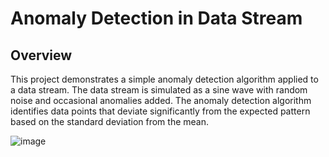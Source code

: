# Anomaly Detection in Data Stream

## Overview
This project demonstrates a simple anomaly detection algorithm applied to a data stream. The data stream is simulated as a sine wave with random noise and occasional anomalies added. The anomaly detection algorithm identifies data points that deviate significantly from the expected pattern based on the standard deviation from the mean.

![image](https://github.com/user-attachments/assets/dd19a63f-7ad9-499d-aecf-4fd91749f0f3)
